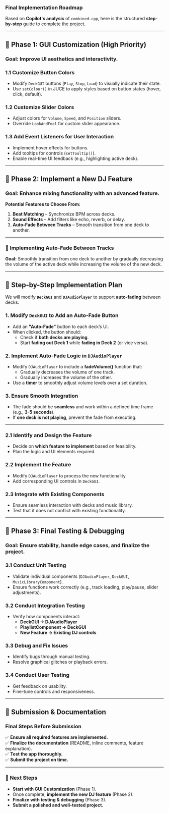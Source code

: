 ### **Final Implementation Roadmap**  
Based on **Copilot's analysis** of `combined.cpp`, here is the structured **step-by-step** guide to complete the project.

---

## **📌 Phase 1: GUI Customization (High Priority)**
### **Goal:** Improve UI aesthetics and interactivity.

### **1.1 Customize Button Colors**
- Modify `DeckGUI` buttons (`Play`, `Stop`, `Load`) to visually indicate their state.
- Use `setColour()` in JUCE to apply styles based on button states (hover, click, default).

### **1.2 Customize Slider Colors**
- Adjust colors for `Volume`, `Speed`, and `Position` sliders.
- Override `LookAndFeel` for custom slider appearance.

### **1.3 Add Event Listeners for User Interaction**
- Implement hover effects for buttons.
- Add tooltips for controls (`setTooltip()`).
- Enable real-time UI feedback (e.g., highlighting active deck).

---

## **📌 Phase 2: Implement a New DJ Feature**
### **Goal:** Enhance mixing functionality with an advanced feature.
**Potential Features to Choose From:**
1. **Beat Matching** – Synchronize BPM across decks.
2. **Sound Effects** – Add filters like echo, reverb, or delay.
3. **Auto-Fade Between Tracks** – Smooth transition from one deck to another.

---
### **📌 Implementing Auto-Fade Between Tracks**
**Goal:** Smoothly transition from one deck to another by gradually decreasing the volume of the active deck while increasing the volume of the new deck.

---

## **📌 Step-by-Step Implementation Plan**
We will modify **`DeckGUI`** and **`DJAudioPlayer`** to support **auto-fading** between decks.

### **1. Modify `DeckGUI` to Add an Auto-Fade Button**
- Add an **"Auto-Fade"** button to each deck’s UI.
- When clicked, the button should:
  - Check if **both decks are playing**.
  - Start **fading out Deck 1** while **fading in Deck 2** (or vice versa).
  
### **2. Implement Auto-Fade Logic in `DJAudioPlayer`**
- Modify `DJAudioPlayer` to include a **fadeVolume()** function that:
  - Gradually decreases the volume of one track.
  - Gradually increases the volume of the other.
- Use a **timer** to smoothly adjust volume levels over a set duration.

### **3. Ensure Smooth Integration**
- The fade should be **seamless** and work within a defined time frame (e.g., **3-5 seconds**).
- If **one deck is not playing**, prevent the fade from executing.

---

### **2.1 Identify and Design the Feature**
- Decide on **which feature to implement** based on feasibility.
- Plan the logic and UI elements required.

### **2.2 Implement the Feature**
- Modify `DJAudioPlayer` to process the new functionality.
- Add corresponding UI controls in `DeckGUI`.

### **2.3 Integrate with Existing Components**
- Ensure seamless interaction with decks and music library.
- Test that it does not conflict with existing functionality.

---

## **📌 Phase 3: Final Testing & Debugging**
### **Goal:** Ensure stability, handle edge cases, and finalize the project.

### **3.1 Conduct Unit Testing**
- Validate individual components (`DJAudioPlayer`, `DeckGUI`, `MusicLibraryComponent`).
- Ensure functions work correctly (e.g., track loading, play/pause, slider adjustments).

### **3.2 Conduct Integration Testing**
- Verify how components interact:
  - **DeckGUI → DJAudioPlayer**
  - **PlaylistComponent → DeckGUI**
  - **New Feature → Existing DJ controls**

### **3.3 Debug and Fix Issues**
- Identify bugs through manual testing.
- Resolve graphical glitches or playback errors.

### **3.4 Conduct User Testing**
- Get feedback on usability.
- Fine-tune controls and responsiveness.

---

## **📌 Submission & Documentation**
### **Final Steps Before Submission**
✅ **Ensure all required features are implemented.**  
✅ **Finalize the documentation** (README, inline comments, feature explanation).  
✅ **Test the app thoroughly.**  
✅ **Submit the project on time.**  

---

### **🚀 Next Steps**
- **Start with GUI Customization** (Phase 1).
- Once complete, **implement the new DJ feature** (Phase 2).
- **Finalize with testing & debugging** (Phase 3).
- **Submit a polished and well-tested project.**

